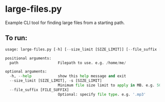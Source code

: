 # large-files.py
Example CLI tool for finding large files from a starting path.

## To run:

```python large-files.py -h
usage: large-files.py [-h] [--size_limit [SIZE_LIMIT]] [--file_suffix [FILE_SUFFIX]] path

positional arguments:
  path                  Filepath to use. e.g. /home/me/

optional arguments:
  -h, --help            show this help message and exit
  --size_limit [SIZE_LIMIT], -s [SIZE_LIMIT]
                        Minimum file size limit to apply in MB. e.g. 50. Default: 20
  --file_suffix [FILE_SUFFIX]
                        Optional: specify file type. e.g. '.mp3'
```
     
     
